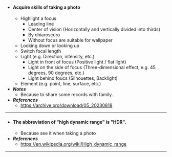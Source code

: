 - #### Acquire skills of taking a photo
    - Highlight a focus
        - Leading line
        - Center of vision (Horizontally and vertically divided into thirds)
        - By chiaroscuro
        - Without focus are suitable for wallpaper
    - Looking down or looking up
    - Switch focal length
    - Light (e.g. Direction, intensity, etc.)
        - Light in front of focus (Positive light / flat light)
        - Light on the side of focus (Three-dimensional effect, e.g. 45 degrees, 90 degrees, etc.)
        - Light behind foucs (Silhouettes, Backlight)
    - Element (e.g. point, line, surface, etc.)
- ***Notes***
    - Because to share some records with family.
- ***References***
    - https://archive.org/download/05_20230818
- ---
- #### The abbreviation of "high dynamic range" is "HDR".
    - Because see it when taking a photo
- ***References***
    - https://en.wikipedia.org/wiki/High_dynamic_range
- ---
